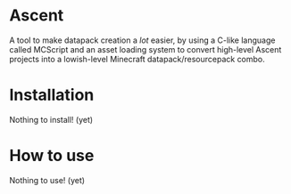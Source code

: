# Ascent
A tool to make datapack creation a *lot* easier, by using a C-like language called MCScript and an asset loading system to convert high-level Ascent projects into a lowish-level Minecraft datapack/resourcepack combo. 

# Installation
Nothing to install! (yet)

# How to use
Nothing to use! (yet)
